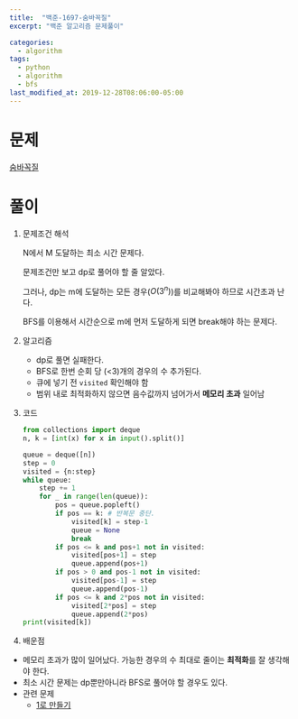 ```yaml
---
title:  "백준-1697-숨바꼭질"
excerpt: "백준 알고리즘 문제풀이"

categories:
  - algorithm
tags:
  - python
  - algorithm
  - bfs
last_modified_at: 2019-12-28T08:06:00-05:00
---
```


# 문제

[숨바꼭질](https://www.acmicpc.net/problem/1697)


# 풀이

1. 문제조건 해석

    N에서 M 도달하는 최소 시간 문제다.

    문제조건만 보고 dp로 풀어야 할 줄 알았다.

    그러나, dp는 m에 도달하는 모든 경우($O(3^n)$)를 비교해봐야 하므로 시간초과 난다.

    BFS를 이용해서 시간순으로 m에 먼저 도달하게 되면 break해야 하는 문제다.


2. 알고리즘

   - dp로 풀면 실패한다.
   - BFS로 한번 순회 당 (<3)개의 경우의 수 추가된다.
   - 큐에 넣기 전 `visited` 확인해야 함
   - 범위 내로 최적화하지 않으면 음수값까지 넘어가서 **메모리 초과** 일어남


3. 코드

    ```python
    from collections import deque
    n, k = [int(x) for x in input().split()]
    
    queue = deque([n])
    step = 0
    visited = {n:step}
    while queue:
        step += 1
        for _ in range(len(queue)):
            pos = queue.popleft()
            if pos == k: # 반복문 중단.
                visited[k] = step-1
                queue = None
                break
            if pos <= k and pos+1 not in visited:
                visited[pos+1] = step
                queue.append(pos+1)
            if pos > 0 and pos-1 not in visited:
                visited[pos-1] = step
                queue.append(pos-1)
            if pos <= k and 2*pos not in visited:
                visited[2*pos] = step
                queue.append(2*pos)
    print(visited[k])
    ```

4. 배운점

 - 메모리 초과가 많이 일어났다. 가능한 경우의 수 최대로 줄이는 **최적화**를 잘 생각해야 한다.
 - 최소 시간 문제는 dp뿐만아니라 BFS로 풀어야 할 경우도 있다.
 - 관련 문제
   - [1로 만들기](/algorithm/acmicpc_1463)
